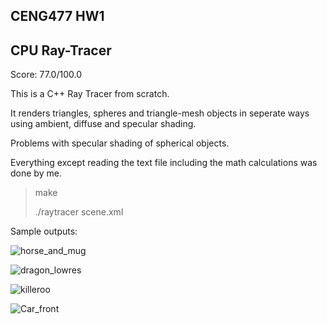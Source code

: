 ## CENG477 HW1

## CPU Ray-Tracer

Score: 77.0/100.0

This is a C++ Ray Tracer from scratch.

It renders triangles, spheres and triangle-mesh objects in seperate ways using ambient, diffuse and specular shading.

Problems with specular shading of spherical objects. 

Everything except reading the text file including the math calculations was done by me.

>make
>
>./raytracer scene.xml

Sample outputs:



![horse_and_mug](https://github.com/distortedfuzz/raytracer/assets/90470997/43f2ca98-1134-4ae4-8e0b-4f5f16fde199)



![dragon_lowres](https://github.com/distortedfuzz/raytracer/assets/90470997/87004473-d61b-4410-b2b4-1e1884967651)



![killeroo](https://github.com/distortedfuzz/raytracer/assets/90470997/f1b39af1-700d-4ced-b51c-82ea730bf45d)


![Car_front](https://github.com/distortedfuzz/raytracer/assets/90470997/630ceace-9720-433b-bafa-9fd9f3d0105f)
